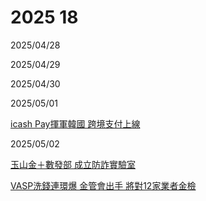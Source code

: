 # 2025 18

2025/04/28

2025/04/29

2025/04/30

2025/05/01

[icash Pay揮軍韓國 跨境支付上線](https://www.ctee.com.tw/news/20250501700104-439901)

2025/05/02

[玉山金＋數發部 成立防詐實驗室](https://www.chinatimes.com/newspapers/20250502000234-260205)

[VASP洗錢連環爆 金管會出手 將對12家業者金檢](https://www.chinatimes.com/newspapers/20250502000164-260202)
